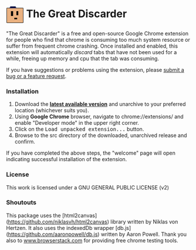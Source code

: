 # <img src="/src/img/icon48.png" align="absmiddle"> The Great Discarder

"The Great Discarder" is a free and open-source Google Chrome extension for people who find that chrome is consuming too much system resource or suffer from frequent chrome crashing. Once installed and enabled, this extension will automatically *discard* tabs that have not been used for a while, freeing up memory and cpu that the tab was consuming.

If you have suggestions or problems using the extension, please [submit a bug or a feature request](https://github.com/deanoemcke/thegreatdiscarder/issues/).

### Installation

1. Download the **[latest available version](https://github.com/deanoemcke/thegreatdiscarder/releases/tag/v6.21)** and unarchive to your preferred location (whichever suits you).
2. Using **Google Chrome** browser, navigate to chrome://extensions/ and enable "Developer mode" in the upper right corner.
3. Click on the <kbd>Load unpacked extension...</kbd> button.
4. Browse to the src directory of the downloaded, unarchived release and confirm.

If you have completed the above steps, the "welcome" page will open indicating successful installation of the extension.

### License

This work is licensed under a GNU GENERAL PUBLIC LICENSE (v2)

### Shoutouts

This package uses the [html2canvas] (https://github.com/niklasvh/html2canvas) library written by Niklas von Hertzen.
It also uses the indexedDb wrapper [db.js] (https://github.com/aaronpowell/db.js) written by Aaron Powell.
Thank you also to www.browserstack.com for providing free chrome testing tools.
